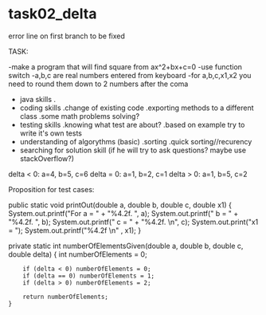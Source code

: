 # task02_delta

error line on first branch to be fixed

TASK:

-make a program that will find square from 
 ax^2+bx+c=0
-use function switch
-a,b,c are real numbers entered from keyboard
-for a,b,c,x1,x2 you need to round them down to 2 numbers after the coma


- java skills
	.
- coding skills
	.change of existing code
	.exporting methods to a different class
	.some math problems solving?
- testing skills
	.knowing what test are about?
	.based on example try to write it's own tests
- understanding of algorythms (basic)
	.sorting
	.quick sorting//recurency
- searching for solution skill (if he will try to ask questions? maybe use stackOverflow?)

delta < 0: a=4, b=5, c=6
delta = 0: a=1, b=2, c=1
delta > 0: a=1, b=5, c=2


Proposition for test cases:

public static void printOut(double a, double b, double c, double x1) {
                    System.out.printf("For a = " + "%4.2f. ", a);
                    System.out.printf(" b = " + "%4.2f. ", b);
                    System.out.printf(" c = " + "%4.2f. \n", c);
                    System.out.print("x1 = ");
                    System.out.printf("%4.2f \n" , x1);
				}
				
private static int numberOfElementsGiven(double a, double b, double c, double delta)
    {
        int numberOfElements = 0;
        
        if (delta < 0) numberOfElements = 0;
        if (delta == 0) numberOfElements = 1;
        if (delta > 0) numberOfElements = 2;

        return numberOfElements;
    }
